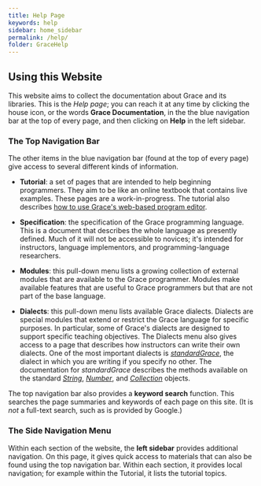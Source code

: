 ```yaml
---
title: Help Page
keywords: help
sidebar: home_sidebar 
permalink: /help/ 
folder: GraceHelp
---
```


## Using this Website

This website aims to collect the documentation about Grace and its libraries.  This is the _Help page_; you can reach it at any time 
by clicking the house icon, or the words **Grace Documentation**, in the the blue navigation bar at the top of every page, and then
clicking on **Help** in the left sidebar.

### The Top Navigation Bar

The other items in 
the blue navigation bar (found at the top of every page) give access to several different kinds of information.

* **Tutorial**: a set of pages that are intended to help beginning programmers. They aim to be like an online textbook that contains live examples.
These pages are a work-in-progress.  The tutorial also describes [how to use Grace's web-based program editor]({{site.baseurl}}/IDE/introduction/).

* **Specification**: the specification of the Grace programming language.  This is a document that describes the whole language as presently defined.
Much of it will not be accessible to novices; it's intended for instructors, language implementors, and programming-language researchers.

* **Modules**: this pull-down menu lists a growing collection of external modules that are available to the Grace programmer.
Modules make available features that are useful to Grace programmers but that are not part of the base language.

* **Dialects**: this pull-down menu lists available Grace dialects.  Dialects are special modules that extend or restrict the Grace language
for specific purposes.  In particular, some of Grace's dialects are designed to support specific teaching objectives.  The Dialects menu also
gives access to a page that describes how instructors can write their own dialects. One of the most important dialects is 
[_standardGrace_]({{site.baseurl}}/dialects/standard), the dialect in which you are writing if you specify no other.  The documentation for _standardGrace_
describes the methods available on the standard [_String_]({{site.baseurl}}/dialects/standard/#string), [_Number_]({{site.baseurl}}/dialects/standard/#number),
and [_Collection_]({{site.baseurl}}/dialects/standard/#collection-objects) objects.

The top navigation bar also provides a **keyword search** function.  This searches the page summaries and keywords of each page on this site.  (It is _not_
a full-text search, such as is provided by Google.)

### The Side Navigation Menu

Within each section of the website, the **left sidebar** provides additional navigation.  On this page, it gives quick access to materials that can also be found
using the top navigation bar.  Within each section, it provides local navigation; for example within the Tutorial, it lists the tutorial topics.


